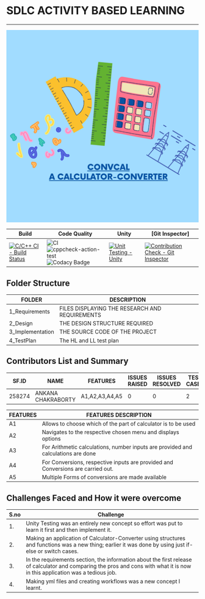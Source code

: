  # SDLC ACTIVITY BASED LEARNING
****
![](https://github.com/Ankana9910/miniprojectltts/blob/3b8801ff3ad5df0fad9e1da449dd0ba976645a1f/2_Design/IMAGE1.png)

Build | Code Quality | Unity | [Git Inspector]
|-----|-----|-----|---  |
|[![C/C++ CI - Build Status](https://github.com/Ankana9910/miniprojectltts/actions/workflows/c-cpp.yml/badge.svg)](https://github.com/Ankana9910/miniprojectltts/actions/workflows/c-cpp.yml)|![CI](https://github.com/Ankana9910/miniprojectltts/actions/workflows/main.yml/badge.svg)![cppcheck-action-test](https://github.com/Ankana9910/miniprojectltts/actions/workflows/cppcheck.yml/badge.svg)![Codacy Badge](https://app.codacy.com/project/badge/Grade/3a5ecc5346da46d39ea818a2a21126b6)|[![Unit Testing - Unity](https://github.com/Ankana9910/miniprojectltts/actions/workflows/unity.yml/badge.svg)](https://github.com/Ankana9910/miniprojectltts/actions/workflows/unity.yml)| [![Contribution Check - Git Inspector](https://github.com/Ankana9910/miniprojectltts/actions/workflows/git_inspector.yml/badge.svg)](https://github.com/Ankana9910/miniprojectltts/actions/workflows/git_inspector.yml)|

##  Folder Structure
| FOLDER | DESCRIPTION |
| --------  | -------- |
| 1_Requirements   | FILES DISPLAYING THE RESEARCH AND REQUIREMENTS |
|2_Design    | THE DESIGN STRUCTURE REQUIRED|
| 3_Implementation     | THE SOURCE CODE OF THE PROJECT |
|4_TestPlan| The HL and LL test plan|

## Contributors List and Summary


| SF.ID | NAME  | FEATURES | ISSUES RAISED | ISSUES RESOLVED | TEST CASES |PASSED|
| --------  | ----------------- |-----|-------|-------|-------|----|
| 258274 | ANKANA CHAKRABORTY| A1,A2,A3,A4,A5   | 0      |  0    |   2   | 2


|FEATURES |  FEATURES DESCRIPTION|
|--------------|---------------|
|A1| Allows to choose which of the part of calculator is to be used
|A2| Navigates to the respective chosen menu and displays options
|A3| For Arithmetic calculations, number inputs are provided and calculations are done
|A4| For Conversions, respective inputs are provided and Conversions are carried out.
|A5| Multiple Forms of conversions are made available

## Challenges Faced and How it were overcome

|S.no| Challenge|
|-----|---|
|1.| Unity Testing was an entirely new concept so effort was put to learn it first and then implement it.
| 2.| Making an application of Calculator-Converter using structures and functions was a new thing; earlier it was done by using just if-else or switch cases.
|3.|  In the requirements section, the information about the first release of calculator and comparing the pros and cons with what it is now in this application was a tedious job.
|4. | Making yml files and creating workflows was a new concept I learnt.
